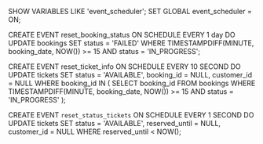 SHOW VARIABLES LIKE 'event_scheduler';
SET GLOBAL event_scheduler = ON;

CREATE EVENT reset_booking_status
ON SCHEDULE EVERY 1 day
DO
    UPDATE bookings
    SET status = 'FAILED'
    WHERE TIMESTAMPDIFF(MINUTE, booking_date, NOW()) >= 15 
    AND status = 'IN_PROGRESS';

CREATE EVENT reset_ticket_info
ON SCHEDULE EVERY 10 SECOND
DO
    UPDATE tickets
    SET status = 'AVAILABLE', booking_id = NULL, customer_id = NULL
    WHERE booking_id IN (
        SELECT booking_id
        FROM bookings
        WHERE TIMESTAMPDIFF(MINUTE, booking_date, NOW()) >= 15 
        AND status = 'IN_PROGRESS'
    );

CREATE EVENT `reset_status_tickets`
ON SCHEDULE EVERY 1 SECOND
DO
UPDATE tickets
  SET 
    status = 'AVAILABLE',
    reserved_until = NULL,
    customer_id = NULL
  WHERE reserved_until < NOW();
